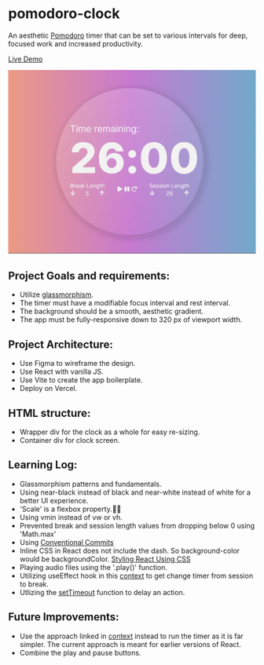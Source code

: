 # pomodoro-clock
An aesthetic [Pomodoro](https://en.wikipedia.org/wiki/Pomodoro_Technique) timer that can be set to various intervals for deep, focused work and increased productivity.

[Live Demo](https://mfarabi-pomodoro-clock.vercel.app)

![Live Demo](https://github.com/MFarabi619/pomodoro-clock/blob/main/src/assets/Project%20image.png?raw=true)

## Project Goals and requirements:
- Utilize [glassmorphism](https://hype4.academy/tools/glassmorphism-generator).
- The timer must have a modifiable focus interval and rest interval.
- The background should be a smooth, aesthetic gradient.
- The app must be fully-responsive down to 320 px of viewport width.

## Project Architecture:
- Use Figma to wireframe the design.
- Use React with vanilla JS.
- Use Vite to create the app boilerplate.
- Deploy on Vercel. 

## HTML structure:
- Wrapper div for the clock as a whole for easy re-sizing.
- Container div for clock screen.

## Learning Log:
- Glassmorphism patterns and fundamentals.
- Using near-black instead of black and near-white instead of white for a better UI experience.
- 'Scale' is a flexbox property.🤦‍♂️
- Using vmin instead of vw or vh.
- Prevented break and session length values from dropping below 0 using 'Math.max'
- Using [Conventional Commits](https://www.conventionalcommits.org/en/v1.0.0/)
- Inline CSS in React does not include the dash. So background-color would be backgroundColor. [Styling React Using CSS](https://www.w3schools.com/react/react_css.asp)
- Playing audio files using the '.play()' function.
- Utilizing useEffect hook in this [context](https://javascript.plainenglish.io/create-a-pomodoro-timer-with-react-and-javascript-dead941b1fec) to get change timer from session to break. 
- Utlizing the [setTimeout](https://upmostly.com/tutorials/settimeout-in-react-components-using-hooks) function to delay an action.


## Future Improvements:
- Use the approach linked in [context](https://javascript.plainenglish.io/create-a-pomodoro-timer-with-react-and-javascript-dead941b1fec) instead to run the timer as it is far simpler. The current approach is meant for earlier versions of React. 
- Combine the play and pause buttons. 
